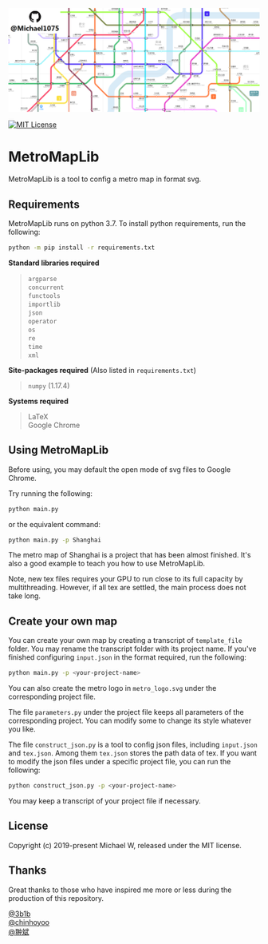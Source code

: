 ![figure](figure.png)

[![MIT License](https://img.shields.io/badge/license-MIT-blue.svg?style=flat)](http://choosealicense.com/licenses/mit/)

# MetroMapLib

MetroMapLib is a tool to config a metro map in format svg.

## Requirements

MetroMapLib runs on python 3.7. To install python requirements, run the following:
```sh
python -m pip install -r requirements.txt
```

**Standard libraries required**

> `argparse`  
> `concurrent`  
> `functools`  
> `importlib`  
> `json`  
> `operator`  
> `os`  
> `re`  
> `time`  
> `xml`

**Site-packages required** (Also listed in `requirements.txt`)

> `numpy` (1.17.4)

**Systems required**

> LaTeX  
> Google Chrome

## Using MetroMapLib

Before using, you may default the open mode of svg files to Google Chrome.

Try running the following:
```sh
python main.py
```
or the equivalent command:
```sh
python main.py -p Shanghai
```

The metro map of Shanghai is a project that has been almost finished. It's also a good example to teach you how to use MetroMapLib.

Note, new tex files requires your GPU to run close to its full capacity by multithreading. However, if all tex are settled, the main process does not take long.

## Create your own map

You can create your own map by creating a transcript of `template_file` folder. You may rename the transcript folder with its project name. If you've finished configuring `input.json` in the format required, run the following:
```sh
python main.py -p <your-project-name>
```

You can also create the metro logo in `metro_logo.svg` under the corresponding project file.

The file `parameters.py` under the project file keeps all parameters of the corresponding project. You can modify some to change its style whatever you like.

The file `construct_json.py` is a tool to config json files, including `input.json` and `tex.json`. Among them `tex.json` stores the path data of tex. If you want to modify the json files under a specific project file, you can run the following:
```sh
python construct_json.py -p <your-project-name>
```

You may keep a transcript of your project file if necessary.

## License

Copyright (c) 2019-present Michael W, released under the MIT license.

## Thanks

Great thanks to those who have inspired me more or less during the production of this repository.

[@3b1b](https://github.com/3b1b)  
[@chinhoyoo](https://www.zhihu.com/people/liang-ren-you-shi-jie)  
[@翀斌](https://weibo.com/bddb)
